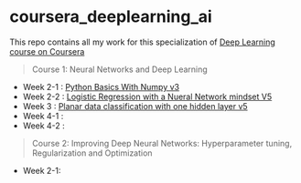 # coursera_deeplearning_ai
This repo contains all my work for this specialization of [Deep Learning course on Coursera](https://www.coursera.org/specializations/deep-learning?authMode=login)


> Course 1: Neural Networks and Deep Learning

  * Week 2-1 : [Python Basics With Numpy v3](https://github.com/jjone36/Coursera_deeplearning_ai/blob/master/Python%20Basics%20With%20Numpy%20v3.ipynb)
  * Week 2-2 : [Logistic Regression with a Nueral Network mindset V5](https://github.com/jjone36/Coursera_deeplearning_ai/blob/master/Logistic%20Regression%20with%20a%20Neural%20Network%20mindset%20v5.ipynb)
  * Week 3 : [Planar data classification with one hidden layer v5](https://github.com/jjone36/Coursera_deeplearning_ai/blob/master/Planar%20data%20classification%20with%20one%20hidden%20layer%20v5.ipynb)
  * Week 4-1 :
  * Week 4-2 :

> Course 2: Improving Deep Neural Networks: Hyperparameter tuning, Regularization and Optimization

  * Week 2-1:
